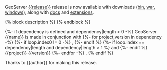 GeoServer [{{release}}](/release/{{release}}/) release is now available
with downloads
([bin](https://sourceforge.net/projects/geoserver/files/GeoServer/{{release}}/geoserver-{{release}}-bin.zip/download),
[war](https://sourceforge.net/projects/geoserver/files/GeoServer/{{release}}/geoserver-{{release}}-war.zip/download),
[windows](https://sourceforge.net/projects/geoserver/files/GeoServer/{{release}}/GeoServer-{{release}}-winsetup.exe/download)), along with 
[docs](https://sourceforge.net/projects/geoserver/files/GeoServer/{{release}}/geoserver-{{release}}-htmldoc.zip/download) and
[extensions](https://sourceforge.net/projects/geoserver/files/GeoServer/{{release}}/extensions/).

{% block description %}
{% endblock %}

{%- if dependency is defined and dependency|length > 0 -%}
GeoServer {{name}} is made in conjunction with 
   {%- for project,version in dependency -%}
      {%- if loop.index0 != 0 -%}
      , 
      {%- endif %}
      {%- if loop.index == dependency|length and dependency|length > 1 %}
 and 
      {%- endif %}
 {{project}} {{version}}
   {%- endfor -%}
. 
{% endif %}

Thanks to {{author}} for making this release.
